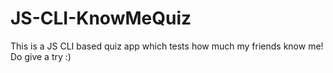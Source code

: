 # JS-CLI-KnowMeQuiz
 This is a JS CLI based quiz app which tests how much my friends know me! Do give a try :)
